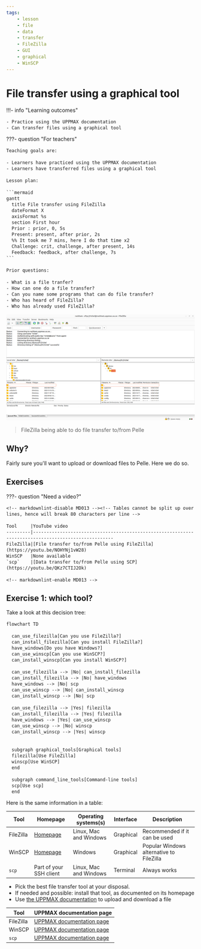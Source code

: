 ```yaml
---
tags:
    - lesson
    - file
    - data
    - transfer
    - FileZilla
    - GUI
    - graphical
    - WinSCP
---
```


# File transfer using a graphical tool

!!!- info "Learning outcomes"

    - Practice using the UPPMAX documentation
    - Can transfer files using a graphical tool

???- question "For teachers"

    Teaching goals are:

    - Learners have practiced using the UPPMAX documentation
    - Learners have transferred files using a graphical tool

    Lesson plan:

    ```mermaid
    gantt
      title File transfer using FileZilla
      dateFormat X
      axisFormat %s
      section First hour
      Prior : prior, 0, 5s
      Present: present, after prior, 2s
      %% It took me 7 mins, here I do that time x2
      Challenge: crit, challenge, after present, 14s
      Feedback: feedback, after challenge, 7s
    ```

    Prior questions:

    - What is a file tranfer?
    - How can one do a file transfer?
    - Can you name some programs that can do file transfer?
    - Who has heard of FileZilla?
    - Who has already used FileZilla?

![FileZilla connected to Pelle](filezilla_login_to_pelle.png)

> FileZilla being able to do file transfer to/from Pelle

## Why?

Fairly sure you'll want to upload or download files to Pelle.
Here we do so.

## Exercises

???- question "Need a video?"

    <!-- markdownlint-disable MD013 --><!-- Tables cannot be split up over lines, hence will break 80 characters per line -->

    Tool     |YouTube video
    ---------|----------------------------------------------------------------------------------------------------
    FileZilla|[File transfer to/from Pelle using FileZilla](https://youtu.be/NOHYNj1vW28)
    WinSCP   |None available
    `scp`    |[Data transfer to/from Pelle using SCP](https://youtu.be/QKz7CTIJ2Ok)

    <!-- markdownlint-enable MD013 -->

## Exercise 1: which tool?

Take a look at this decision tree:

```mermaid
flowchart TD

  can_use_filezilla[Can you use FileZilla?]
  can_install_filezilla[Can you install FileZilla?]
  have_windows[Do you have Windows?]
  can_use_winscp[Can you use WinSCP?]
  can_install_winscp[Can you install WinSCP?]

  can_use_filezilla --> |No| can_install_filezilla
  can_install_filezilla --> |No| have_windows
  have_windows --> |No| scp
  can_use_winscp --> |No| can_install_winscp
  can_install_winscp --> |No| scp

  can_use_filezilla --> |Yes| filezilla
  can_install_filezilla --> |Yes| filezilla
  have_windows --> |Yes| can_use_winscp
  can_use_winscp --> |No| winscp
  can_install_winscp --> |Yes| winscp


  subgraph graphical_tools[Graphical tools]
  filezilla[Use FileZilla]
  winscp[Use WinSCP]
  end

  subgraph command_line_tools[Command-line tools]
  scp[Use scp]
  end
```

Here is the same information in a table:

<!-- markdownlint-disable MD013 --><!-- Tables cannot be split up over lines, hence will break 80 characters per line -->

Tool     |Homepage                                    |Operating systems(s)  |Interface|Description
---------|--------------------------------------------|----------------------|---------|----------------------------------------
FileZilla|[Homepage](https://filezilla-project.org/)  |Linux, Mac and Windows|Graphical|Recommended if it can be used
WinSCP   |[Homepage](https://winscp.net/eng/index.php)|Windows               |Graphical|Popular Windows alternative to FileZilla
`scp`    |Part of your SSH client                     |Linux, Mac and Windows|Terminal |Always works

<!-- markdownlint-enable MD013 -->

- Pick the best file transfer tool at your disposal.
- If needed and possible: install that tool, as documented on its homepage
- Use [the UPPMAX documentation](http://docs.uppmax.uu.se/) to upload
  and download a file

<!-- markdownlint-disable MD013 --><!-- Tables cannot be split up over lines, hence will break 80 characters per line -->

Tool     |UPPMAX documentation page
---------|----------------------------------------------------------------------------------------------------
FileZilla|[UPPMAX documentation page](https://docs.uppmax.uu.se/software/pelle_file_transfer_using_filezilla/)
WinSCP   |[UPPMAX documentation page](https://docs.uppmax.uu.se/software/pelle_file_transfer_using_winscp/)
`scp`    |[UPPMAX documentation page](https://docs.uppmax.uu.se/software/pelle_file_transfer_using_scp/)

<!-- markdownlint-enable MD013 -->
